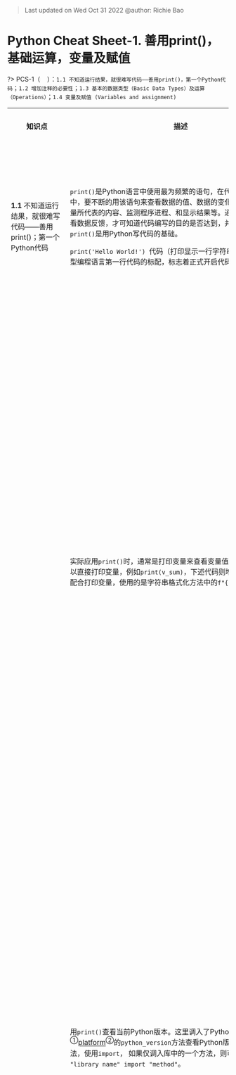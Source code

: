 > Last updated on Wed Oct 31 2022 @author: Richie Bao 

<style>
  code {
    white-space : pre-wrap !important;
    word-break: break-word;
  }
</style>

# Python Cheat Sheet-1. 善用print()，基础运算，变量及赋值

<span style = "color:Teal;background-color:;font-size:20.0pt"> </span>

?> PCS-1（&nbsp;&nbsp;&nbsp;&nbsp;）：`1.1 不知道运行结果，就很难写代码——善用print()，第一个Python代码`；`1.2 增加注释的必要性`；`1.3 基本的数据类型（Basic Data Types）及运算（Operations）`；`1.4 变量及赋值 (Variables and assignment)`

<table style="width:100%">
<tr>
<th style="width:10%"> 知识点 </th>
<th style="width:30%"> 描述 </th>
<th style="width:30%"> 代码段 </th> 
<th style="width:20%"> 运算结果 </th>
<th style="width:10%"> 备注</th> 
</tr>
<tr>
<td> 

__1.1__ 不知道运行结果，就很难写代码——善用print()；第一个Python代码

</td>
<td>

`print()`是Python语言中使用最为频繁的语句，在代码编写、调试过程中，要不断的用该语句来查看数据的值、数据的变化、数据的结构、变量所代表的内容、监测程序进程、和显示结果等。通过`print()`实时查看数据反馈，才可知道代码编写的目的是否达到，并做出反馈。善用`print()`是用Python写代码的基础。

`print('Hello World!') `代码（打印显示一行字符串）基本成为所有类型编程语言第一行代码的标配，标志着正式开启代码学习的篇章。

</td>
<td>

```python
print('Hello World!') 
```

</td>

<td>

Hello World! 

</td>

<td>
</td>

</tr>

<tr>
<td> 



</td>
<td>

实际应用`print()`时，通常是打印变量来查看变量值，在代码调试时可以直接打印变量，例如`print(v_sum)`，下述代码则增加了解释的字符串配合打印变量，使用的是字符串格式化方法中的`f"{}"`方式。

</td>
<td>

```python
v_1=10
v_2=7
v_sum=v_1+v_2
print(f"The result of the calculation is {v_sum}")
```

</td>
<td>

The result of the calculation is 17.

</td>
<td>
</td>
</tr>

<tr>
<td> 
</td>
<td>

用`print()`查看当前Python版本。这里调入了Python的一个[标准库](https://docs.python.org/3/library/index.html)<sup>①</sup>[platform](https://docs.python.org/3/library/platform.html?highlight=platform#module-platform)<sup>②</sup>的`python_version`方法查看Python版本。调入库的方法，使用`import`， 如果仅调入库中的一个方法，则可以使用`from "library name" import "method"`。
</td>
<td>

```python
from platform import python_version
print(python_version())
```

</td>
<td>

3.8.13

</td>
<td></td>
</tr>

<tr>
<td></td>
<td>

`print("_"*50)`，这里对字符`"_"`乘以了一个数字，则复制该字符多少个；对于字符串可以使用双引号，也可以使用单引号。但是希望内部字符包括单引号时，则外部使用双引号，而内部使用单引号。如果内容包括双引号时，则需要借助转义字符（escape character）`\`实现转义，即将Python的特殊字符，例如表征字符串的双引号转换为普通字符串使用。当然，也可以配合使用三引号。如果语句位于同一行，直接可以用`;`号分割。但是通常不会这么做，因为这使得代码的可读性变弱；右斜杠（backslash，`\`）可以将长文本切为多段输入，输出字符串不断行。

</td>
<td>

```python
print("Hello Python!")
print("_"*50)
print("编程让设计更具'创造力！'");print("Everybody should learn how to code a computer, because it teaches you how to think, and allows designers more creative!")
print("成为工具的\"建构者！\"")
print("""You must "type" each of these excercises in, mannually. \
If you copy and paste, you might as well as not even do them.""")
```

</td>
<td>

    Hello Python!
    __________________________________________________
    编程让设计更具'创造力！'
    Everybody should learn how to code a computer, because it teaches you how to think, and allows designers more creative!
    成为工具的"建构者！"
    You must "type" each of these excercises in, mannually. If you copy and paste, you might as well as not even do them.

</td>
<td></td>
</tr>

<tr>
<td>

__1.2__ 增加注释的必要性

</td>
<td>

注释包括单行注释，使用井号（hash，`#`）开头；多行注释，使用`''' comments '''`，或者`""" comments """`。注释并不会被执行，解释器将忽略注释的所有内容。注释的目的：

1. 为作者的注解，方便日后查看已经写过的代码含义，避免重新解读（尤其对于复杂或不易理解的逻辑和算法）；
2. 方便交流，他人阅读该代码时，可以快速的知道代码书写的目的或逻辑；
3. 传递代码书写作者、日期、版权等辅助信息；
4. 书写函数时，以注释的方式说明函数的功用，输入参数和返回变量的数据类型及说明等。

> 注：用于函数说明时，如果是使用Spyder交互式解释器编写代码，函数名行后回车，会提示是否书写函数说明，并自动配置下述格式，作者仅需要输入必要信息。 
</td>
<td>

```python
# 1-作者备忘注释，及说明方便交流
data_path='./data' # 配置数据存储位置

# 2-辅助信息

"""
Created on Tue Feb 15 09:58:38 2022

@author: Richie Bao-caDesign设计(cadesign.cn)
"""

# 3- 用于函数说明
def cfg_load_yaml(ymlf_fp):
    '''
    读取 yaml 格式的配置文件

    Parameters
    ----------
    ymlf_fp : string
        配置文件路径

    Returns
    -------
    cfg : yaml-dict
        读取到python中的配置信息
    '''
    import yaml
    with open (ymlf_fp,'r') as ymlfile:
        cfg=yaml.safe_load(ymlfile)   
    return cfg
```

</td>
<td></td>
<td></td>
</tr>
<tr>
<td>

__1.3__ 基本的数据类型（Basic Data Types）及运算（Operations）

</td>
<td>

代码处理的对象就是数据，基本的数据类型包括整数（Integer,int），实数（浮点型）（Real numbers, float），复数（Complex numbers，complex），字符（String, str）和布尔（Boolean，bool）。各种数据类型，都可以通过Python内置函数（方法）`type`查看数据类型。

> 注：内置函数为可以直接调用的函数，直接使用而无需导入库（模块）。

</td>
<td>

```python
print(type(7))
print(type(3.1415926))
print(type(3+6j))
print(type('Small is Beautiful'))
print(type(True),type(False))
```

</td>
<td>

    <class 'int'>
    <class 'float'>
    <class 'complex'>
    <class 'str'>
    <class 'bool'> <class 'bool'>
    
</td>
<td></td>
</tr>
<tr>
<td>

* 变换数据类型

</td>
<td>

`int(value,base)`，其中`base`基数默认为10。`float(value)`只有一个输入参数。可已用内置函数转二进制、十进制和十六进制，其计算结果类型表述中`0b`代表二进制，`0o`代表八进制，`ox`代表十六进制。

</td>
<td>

```python
print(int(3.1415926))
print(int(2.7182818)) # 直接使用int()会自动向下取整
print(int("255",10)) # 字符串转整数。如果字符串内容为浮点数，则会提示错误

print(bin(12)) # 转二进制（binary）
print(oct(12)) # 转十进制（octal）
print(hex(12)) # 转十六进制（hexadecimal）

print("_"*50)
print(float(64))
print(float("1.618034"))

print("_"*50)
print(complex(10))
print(complex("10+3j"))

print("_"*50)
print(bool(0))
print(bool(1))
print(bool())
print(bool(""))
print(bool("values"))

print("_"*50)
print(str(3.1415926),":",type(str(3.1415926)))
```

</td>
<td>

    3
    2
    255
    0b1100
    0o14
    0xc
    __________________________________________________
    64.0
    1.618034
    __________________________________________________
    (10+0j)
    (10+3j)
    __________________________________________________
    False
    True
    False
    False
    True
    __________________________________________________
    3.1415926 : <class 'str'>

</td>
<td></td>
</tr>
<tr>
<td>

* 运算类型（Types of Operators）

</td>
<td>

`6+7=13`中，数值（numerical values）`6`和`7`为操作数（operands）；`+`为运算符/操作符（operators）。

1. 算数运算符

| 运算（Syntax）  | 说明 (Description) |
|---|---|
| a+b | a加b (Addition)  |
| a-b  | a减b (Subtraction)  |
| a*b  | a乘以b  (Multiplication)|
| a/b  | a除以b (Division) |
| a//b  | a除以b后向下取整  (Floor Divisiont)|
| a**b  | a的b次方  (Exponential/Power)|
|a%b| 模运算（Modulus）。取模运算是计算两个数相除之后的余数|

</td>
<td>

```python
print(15//7)
print(15%7)
```

</td>
<td>

    2
    1

</td>
<td></td>
</tr>

<tr>
<td></td>

<td>

2. 比较运算符（Comparison/Relational Operators）

比较运算结果为布尔值（True 或False）。

| 运算（Syntax）  | 说明 (Description) |
|---|---|
| a>b、a>=b | 如果a大于（或大于等于）b，则结果为True (Greater than, Greater than or equal to)  |
| a<b、a<=b | 如果a小于等于（或小于）b，则结果为True  (Lesser than, Lesser than or equal to)|
| a==b  | 如果a等于b，则结果为True (Equal to)|
| a!=b  | 如果a不等于b，则结果为True (Not equals to)|

</td>
<td>

```python
print(6!=7)
print(6==7)

print("_"*50)
print("six"!="seven")
print("six"=="six")

print("_"*50)
print(2.718==2.718000)
```

</td>
<td>

    True
    False
    __________________________________________________
    True
    True
    __________________________________________________
    True

</td>
<td></td>
</tr>
<tr>
<td></td>
<td>

3. 赋值运算符（Assignment Operators）

赋值运算符相当于将等号右边的值按运算符计算到等号左边值，此时a为变量，而不是具体的值，计算后的值再赋值给变量a。

| 运算（Syntax）  | 等价于（Syntax Equivalence）|
|---|---|
| a+=b | a=a+b  |
| a-=b | a=a-b|
| a*=b  | a=a*b|
| a/=b  | a=a/b)|
|a//=b|a=a//b|
|a**=b|a=a**b|
|a%=b|a=a%b|

</td>
<td>

```python
i=0
i+=1
print(i)
i+=1
print(i)
```

</td>
<td>

    1
    2

</td>
<td></td>
</tr>
<tr>
<td></td>
<td>

4. 逻辑运算符 （Logical Operators）

| 运算（Syntax）  | 说明 (Description) |
|---|---|
| a and b | 都为True时，返回True  |
| a or b | 至少一个为True时，返回True|
| not a  |为True时返回False，为False时返回True |

</td>
<td>

```python
print(True and True)
print(True and False)
print(True or True)
print(True or False)
print(False and False)
print(not True)
print(not False)
```

</td>
<td>

    True
    False
    True
    True
    False
    False
    True

</td>
<td></td>
</tr>
<tr>
<td></td>
<td>

5. 按位运算符（Bitwise Operators）

按位运算符通常用于嵌入式系统，多个输入输出端口（高低电平）表示的命令操作中，在数据分析领域使用暂不常见。但`&`和`|`可以替代`and`和`or`逻辑运算符使用。

| 运算（Syntax）  | 说明 (Description) |
|---|---|
| a & b | 如果a和b均为True，则结果为True。对于整数（二进制），执行按位与操作。(Bitwise AND)|
| a \| b | 如果a和b任意一个为True，返回True。对于整数（二进制），执行按位或操作。(Bitwise OR)|
| a^b  |为True时返回False，为False时返回True。对于布尔值，如果a或b为True（但不都为True），则结果为True。对于整数（二进制），执行按位异或操作。 (Bitwise XOR)|
|~a|对于整数（二进制），执行按位取反操作。(Bitwiese NOT)|
|a<<b|对于整数（二进制），对a执行按位左移b个位操作。(Bitwise left shift)|
|a>>b|对于整数（二进制），对a执行按位右移b个位操作。(Bitwise right shift)|

</td>
<td>

```python
print(True & True)
print(True & False)
print(True | True)
print(True | False)
print(False | False)

print("_"*50)
print(bin(7))
print(bin(0b0111))
print(0b0111) # 会自动转换为十进制

print("_"*50)
print(bin(~0b0111))

print("_"*50)
print(bin(0b0111<<1))
print(bin(0b0111>>1))
```

</td>
<td>

    True
    False
    True
    True
    False
    __________________________________________________
    0b111
    0b111
    7
    __________________________________________________
    -0b1000
    __________________________________________________
    0b1110
    0b11

</td>
<td></td>
</tr>
<tr>
<td></td>
<td>

6. 成员运算幅 （Membership Operators）

用于判断一个对象是否在Python序列中（例如，string/字符串、list/列表、tuple/元组和array/数组等）。

| 运算（Syntax）  | 说明 (Description) |
|---|---|
| a in b | 如果a在序列b中，则为True |
| a not in b | 如果a不在序列b中，则为True|

</td>
<td>

```python
lst=[1,3,6,7,9]
string="python supports two membership operators, in and not in."

print(2 in lst)
print(3 in lst)
print("in" in string)
print("is not" not in string)
```

</td>
<td>

    False
    True
    True
    True

</td>
<td></td>
</tr>
<tr>
<td></td>
<td>

7. 同一运算符 （Identity Operators）

用于判断两个对象（例如变量）是否使用同一位置索引内存。可用内置函数`id()`查看对象唯一标识，即获取对象的内存地址。

| 运算（Syntax）  | 说明 (Description) |
|---|---|
| a is b | 如果变量a和b指向同一个Python对象，则结果为True|
|a is not b | 	如果变量a和b指向不同的Python对象，则结果为True|

</td>
<td>

```python
a=7
b=a
c=7
d=9

print(b is a)
print(c is a)
print(d is a)
print(id(a),id(b),id(c),id(d))
```

</td>
<td>

    True
    True
    False
    140730917330880 140730917330880 140730917330880 140730917330944

</td>
<td></td>
</tr>
<tr>
<td></td>
<td>

* 运算符优先级 （Precedence and Associativity Rule of Operators）

包括多个运算符时，优先顺序如下表。L2R表示Left to right（从左到右）；R2L表示Right to left（从右到左）

|运算符（Operator）   |  说明（Description） | 结合性（Associativity）  |
|---|---|---|
| ()<br /> **  | 圆括号（Parentheses）<br />幂（Exponential/Power）  |  L2R <br />R2L|
| +x,-x,~x <br />*,/,//,%  | 一元加（Unary Addition），一元减（Unary Subtraction）, 按位取反（Bitwise NOT）<br />乘（Multiplication），除(Division), 向下取整除（Floor Division）,取模运算（Modulus） | L2R<br />L2R  |
|  +,- | 算数加（Arithmetic addition）,算数减（Arithmetic subtraction）  | L2R  |
| <<,>>  | 按位左移（Bitwise shift left）, 按位右移（Bitwise shift right）  |  L2R |
| &  | 按位与（Bitwise AND）  | L2R  |
| ^  | 按位或（Bitwise OR）  | L2R  |
|  \|<br />==,!=,>,>=,<,<= |按位异或（Bitwise XOR）<br />比较运算符（Relational operators）   | L2R<br />L2R  |
| =,+=,-=,*=,/=,//=,**=,%= <br /> in, not in, is, is not | 赋值运算符（Assignment and Augmented assignment operators））<br />成员，同一运算符（Membership, Identity operators）  | R2L<br />L2R   |
|  Not <br /> And | 逻辑非（Logical NOT） <br />逻辑与（Logical AND） | L2R<br />L2R  |
|Or | 逻辑或（Logical OR）  |  L2R |

</td>
<td>

```python
x=7
print((x**2-2*x-3)/2)
```

</td>
<td>

    16.0

</td>
<td></td>
</tr>
<tr>
<td>

__1.4__ 变量及赋值 (Variables and assignment)

</td>
<td>

代码读起来应该像流畅的英语散文，而不是加密的密码。好的易读的变量名的定义正是让代码变的流畅的基础。变量名不能以数字和特殊字符为开头，也不可以内置的函数名定义，也不存在空格，如果由几个单词或数字组成变量名，通常由下划线连接，或者每一新单词首字母大写（通常尽量保持一种风格）。变量名定义不符合规范时，解释器会提示错误。

</td>
<td>

```python
func=2*y+1 # 当程序逐行从上至下运行时，注意变量定义的顺序
y=5
print(func)
```

</td>
<td>

    11

</td>
<td></td>
</tr>
<tr>
<td></td>
<td>

如果想把变量值作为字符串的一部分打印出来，可以使用字符串格式化方法，例如`%`形式，或者`'{}'.format(variable)`方式，及`f"{}"`方法。

</td>
<td>

```python
x=5.0
monadic_equation=2*x+1
print("monadic_equation=",monadic_equation)
print("monadic_equation=%.2f"%monadic_equation) # %字符串格式化方法
print("monadic_equation={:.2f}".format(monadic_equation)) # format()字符串格式化方法
print(f"monadic_equation={monadic_equation:.2f}") # f"{}" 字符串格式化方法
```

</td>
<td>

    monadic_equation= 11.0
    monadic_equation=11.00
    monadic_equation=11.00
    monadic_equation=11.00

</td>
<td></td>
</tr>
<tr>
<td></td><td></td>
<td>

```python
city_name="Xi'an"
coordinate_longitude=108.942292
coordiante_latitude=34.261013
print("The longitude of the Xi'an coordinate is {lon:.2f}, and the latitude is {lat}.".format(lon=coordinate_longitude,lat=coordiante_latitude))
```

</td>
<td>

    The longitude of the Xi'an coordinate is 108.94, and the latitude is 34.261013.

</td>
<td></td>
</tr>
<tr>
<td></td><td></td>
<td>

```python
x,y,b=2,5,7 # 序列解包（unpacking）。尝试，x,y,*z=0,1,2,3,4,5,6; x,y,*z=0,1; (x,y),(a,b)=(0,1),(2,3)
func_2=2*x+3*y+b
print("func_2={}".format(x,y,b,func_2))
```

</td>
<td>

    func_2=2

</td>
</tr>
<tr>
<td></td>
<td>

当代码变量不断的增多时，可以在尽量保持风格统一条件下，综合下划线和首字母大写，及专业术语缩写等方式表达。

</td>
<td>

```python
landuseName='General_Industrial'
landuseID=3
GIndustrial_area=5700
GIndustrial_greenArea=3214 
GIndustrial_GSR=GIndustrial_greenArea/GIndustrial_area*100 # green space ratio（GSR）
print("GIndustrial_GSR={:.3f}%".format(GIndustrial_GSR))
```

</td>
<td>

    GIndustrial_GSR=56.386%

</td>
<td></td>
</tr>
</table>
  
---

注释（Notes）：

① 标准库，The Python Standard Library，Python 标准库非常庞大，提供的组件涉及范围十分广泛，包含了多个内置模块 (以 C 编写)，可以用来实现系统级功能，例如文件 I/O；也有大量Python编写的模块，提供了日常编程中许多问题的标准解决方案；其中有些模块经过专门设计，通过将特定平台功能抽象化为平台中立的 API 来鼓励和加强 Python 程序的可移植性。Windows 版本的 Python 安装程序通常包含整个标准库，往往还包含许多额外组件。对于类 Unix 操作系统，Python 通常会分成一系列的软件包，因此可能需要使用操作系统所提供的包管理工具来获取部分或全部可选组件（<https://docs.python.org/3/library/index.html>）。

② platform， Access to underlying platform’s identifying data，访问底层平台的识别数据 （<https://docs.python.org/3/library/platform.html?highlight=platform#module-platform>）。


<a href="./ipynb/PCS_1_善用print()，基础运算，变量及赋值.ipynb" >PC1-ipynb download</a>
